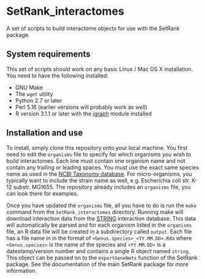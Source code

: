 # SetRank_interactomes
A set of scripts to build interactome objects for use with the SetRank package. 

## System requirements

This set of scripts should work on any basic Linux / Mac OS X installation. You need to have the following installed:
* GNU Make
* The `wget` utility
* Python 2.7 or later
* Perl 5.16 (earlier versions will probably work as well)
* R version 3.1.1 or later with the [igraph](http://igraph.org/r/) module installed

## Installation and use

To install, simply clone this repository onto your local machine. You first need to edit the `organisms` file to specify for which organisms you wish to build interactomes. Each line must contain one organism name and not contain any trailing or leading spaces. You must use the exact same species name as used in the [NCBI Taxonomy database](http://www.ncbi.nlm.nih.gov/Taxonomy/Browser/wwwtax.cgi). For micro-organisms, you typically want to include the strain name as well, e.g. Escherichia coli str. K-12 substr. MG1655. The repository already includes an `organisms` file, you can look there for examples.

Once you have updated the `organisms` file, all you have to do is run the `make` command from the `SetRank_interactomes` directory. Running make will download interaction data from the [STRING](http://string-db.org/) interaction database. This data will automatically be parsed and for each organism listed in the `organisms` file, an R data file will be created in a subdirectory called `output`. Each file has a file name in in the format of `<Genus.species>_<YY.MM.DD>.Rda` where `<Genus.species>` is the name of the species and `<YY.MM.DD>` is a datestamp/version number and contains a single R object named `string`. This object can be passed on to the `exportGeneNets` function of the SetRank package. See the documentation of the main SetRank package for more information.

